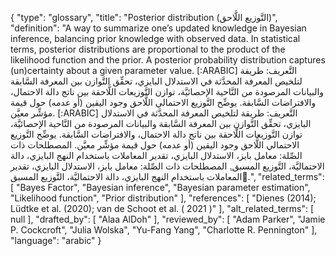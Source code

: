 {
    "type": "glossary",
    "title": "Posterior distribution (التَّوزيع اللَّاحق)",
    "definition": "A way to summarize one’s updated knowledge in Bayesian inference, balancing prior knowledge with observed data. In statistical terms, posterior distributions are proportional to the product of the likelihood function and the prior. A posterior probability distribution captures (un)certainty about a given parameter value. [:ARABIC] التَّعريف: طريقة لتلخيص المعرفة المحدَّثة في الاستدلال البايزي، تحقِّق التَّوازن بين المعرفة السَّابقة والبيانات المرصودة من النَّاحية الإحصائيَّة، توازن التَّوزيعات اللَّاحقة بين ناتج دالة الاحتمال، والافتراضات السَّابقة. يوضِّح التَّوزيع الاحتمالي اللَّاحق وجود اليقين (أو عدمه) حول قيمة مؤشِّر معيَّن. [:ARABIC] التَّعريف: طريقة لتلخيص المعرفة المحدَّثة في الاستدلال البايزي، تحقِّق التَّوازن بين المعرفة السَّابقة والبيانات المرصودة من النَّاحية الإحصائيَّة، توازن التَّوزيعات اللَّاحقة بين ناتج دالة الاحتمال، والافتراضات السَّابقة. يوضِّح التَّوزيع الاحتمالي اللَّاحق وجود اليقين (أو عدمه) حول قيمة مؤشِّر معيَّن. المصطلحات ذات الصِّلة: معامل بايز، الاستدلال البايزي، تقدير المعاملات باستخدام النهج البايزي، دالة الاحتماليَّة، التَّوزيع المسبق.ِ المصطلحات ذات الصِّلة: معامل بايز، الاستدلال البايزي، تقدير المعاملات باستخدام النهج البايزي، دالة الاحتماليَّة، التَّوزيع المسبق.ِ",
    "related_terms": [
        "Bayes Factor",
        "Bayesian inference",
        "Bayesian parameter estimation",
        "Likelihood function",
        "Prior distribution"
    ],
    "references": [
        "Dienes (2014); Lüdtke et al. (2020); van de Schoot et al. ( 2021 )"
    ],
    "alt_related_terms": [
        null
    ],
    "drafted_by": [
        "Alaa AlDoh"
    ],
    "reviewed_by": [
        "Adam Parker",
        "Jamie P. Cockcroft",
        "Julia Wolska",
        "Yu-Fang Yang",
        "Charlotte R. Pennington"
    ],
    "language": "arabic"
}